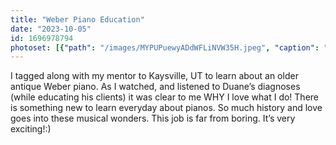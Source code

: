 ```yaml
---
title: "Weber Piano Education"
date: "2023-10-05"
id: 1696978794
photoset: [{"path": "/images/MYPUPuewyADdWFLiNVW35H.jpeg", "caption": "Weber piano diagnosis- Kaysville, UT", "thumbnail": "True"}]
---
```

I tagged along with my mentor to Kaysville, UT to learn about an older antique Weber piano. As I watched, and listened to Duane’s diagnoses (while educating his clients) it was clear to me WHY I love what I do! There is something new to learn everyday about pianos. So much history and love goes into these musical wonders. This job is far from boring. It’s very exciting!:)
